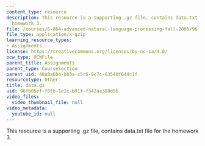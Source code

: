 ```yaml
---
content_type: resource
description: This resource is a supporting .gz file, contains data.txt file for the
  homework 3.
file: /courses/6-864-advanced-natural-language-processing-fall-2005/96fb05eff0fb1e1cb91ff342ae388d56_data.gz
file_type: application/x-gzip
learning_resource_types:
- Assignments
license: https://creativecommons.org/licenses/by-nc-sa/4.0/
ocw_type: OCWFile
parent_title: Assignments
parent_type: CourseSection
parent_uid: 48a8a6b4-bb3a-c5c6-9c7c-63540f644c1f
resourcetype: Other
title: data.gz
uid: 96fb05ef-f0fb-1e1c-b91f-f342ae388d56
video_files:
  video_thumbnail_file: null
video_metadata:
  youtube_id: null
---
```

This resource is a supporting .gz file, contains data.txt file for the homework 3.